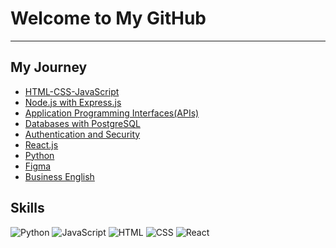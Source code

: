 # Welcome to My GitHub 


---

##  My Journey 

- [HTML-CSS-JavaScript](https://github.com/devliwa/html-css-js-projects)
- [Node.js with Express.js](https://github.com/devliwa/node.js-projects)
- [Application Programming Interfaces(APIs)](https://github.com/devliwa/APIs-projects)
- [Databases with PostgreSQL](https://github.com/devliwa/Databases-with-PostgreSQL)
- [Authentication and Security](https://github.com/devliwa/authentication-and-security)
- [React.js](https://github.com/devliwa/React.js)<!-- [Decentralised Finance]()-->
- [Python](https://github.com/devliwa/python)<!-- - [iOS App]() -->
- [Figma](https://github.com/devliwa/figma)
- [Business English](https://github.com/devliwa/business-english)<!-- [CCNA 200-301 v1.1](https://github.com/devliwa/ccna) -->
  


## Skills  

![Python](https://img.shields.io/badge/Python-3776AB?style=for-the-badge&logo=python&logoColor=white)
![JavaScript](https://img.shields.io/badge/JavaScript-F7DF1E?style=for-the-badge&logo=javascript&logoColor=black)
![HTML](https://img.shields.io/badge/HTML5-E34F26?style=for-the-badge&logo=html5&logoColor=white)
![CSS](https://img.shields.io/badge/CSS3-1572B6?style=for-the-badge&logo=css3&logoColor=white)
![React](https://img.shields.io/badge/React-20232A?style=for-the-badge&logo=react&logoColor=61DAFB)

